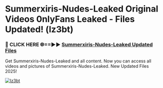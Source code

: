 # Summerxiris-Nudes-Leaked Original Videos 0nlyFans Leaked - Files Updated! (lz3bt)

<h3>🔴 CLICK HERE 🌐==►► <a href="https://tinyurl.com/yc6ubb5a" rel="nofollow">Summerxiris-Nudes-Leaked Updated Files</a></h3>

Get Summerxiris-Nudes-Leaked and all content. Now you can access all videos and pictures of Summerxiris-Nudes-Leaked. New Updated Files 2025!

[![lz3bt](https://i.imgur.com/7eu0CRL.gif)](https://tinyurl.com/yc6ubb5a)
